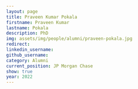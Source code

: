 ```yaml
---
layout: page
title: Praveen Kumar Pokala
firstname: Praveen Kumar
lastname: Pokala
description: PhD 
img: assets/img/people/alumni/praveen-pokala.jpg
redirect: 
linkedin_username: 
github_username:
category: Alumni
current_position: JP Morgan Chase
show: true
year: 2022
---
```

